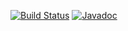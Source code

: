 [![Build Status](https://semaphoreci.com/api/v1/hiebra/site-test/branches/master/badge.svg)](https://semaphoreci.com/hiebra/site-test)
[![Javadoc](http://www.konakart.com/wp-content/uploads/2014/11/javadoc.png)](http://softalks.github.io/site-test/apidocs/index.html)
